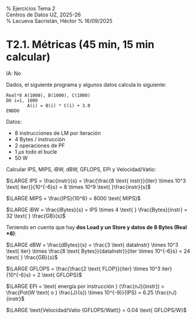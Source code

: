 % Ejercicios Tema 2  
  Centros de Datos UZ, 2025-26  
% Lacueva Sacristán, Héctor
% 16/09/2025

# T2.1. Métricas (45 min, 15 min calcular)

IA: No

Dados, el siguiente programa y algunos datos calcula lo siguiente:

```{fortran}
Real*8 A(1000), B(1000), C(1000)
DO i=1, 1000
        A(i) = B(i) * C(i) + 3.0
ENDDO
```

Datos:

- 8 instrucciones de LM por iteración
- 4 Bytes / instrucción
- 2 operaciones de PF
- 1 $\mu s$ todo el bucle
- 50 W

Calcular IPS, MIPS, iBW, dBW, GFLOPS, EPI y Velocidad/Vatio:

$\LARGE IPS = \frac{instr}{s} = \frac{\frac{8 \text{ instr}}{iter} \times 10^3 \text{ iter}}{10^{-6}s} = 8 \times 10^9 \text{ }\frac{instr}{s}$

$\LARGE MIPS = \frac{IPS}{10^6} = 8000 \text{ MIPS}$

$\LARGE iBW = \frac{iBytes}{s} = IPS \times 4 \text{ } \frac{Bytes}{instr} = 32 \text{ } \frac{GB}{s}$

Teniendo en cuenta que hay **dos Load y un Store y datos de 8 Bytes (Real *8)**:

$\LARGE dBW = \frac{dBytes}{s} = \frac{3 \text{ dataInstr} \times 10^3 \text{ iter} \times \frac{8 \text{ Bytes}}{dataInstr}}{iter \times 10^{-6}s} = 24 \text{ } \frac{GB}{s}$

$\LARGE GFLOPS = \frac{\frac{2 \text{ FLOP}}{iter} \times 10^3 iter}{10^{-6}s} = 2 \text{ GFLOPS}$

$\LARGE EPI = \text{ energía por instrucción } (\frac{nJ}{instr}) = \frac{Pot(W \text{ o } \frac{J}{s}) \times 10^{-9}}{IPS} = 6.25 \frac{nJ}{instr}$

$\LARGE \text{Velocidad/Vatio (GFLOPS/Watt)} = 0.04 \text{ GFLOPS/W}$

